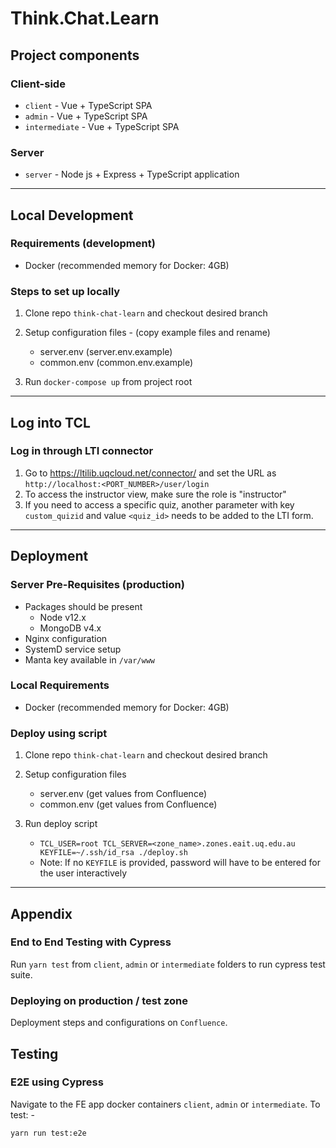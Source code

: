 # Think.Chat.Learn

## Project components

### Client-side
* `client` - Vue + TypeScript SPA
* `admin` - Vue + TypeScript SPA
* `intermediate` - Vue + TypeScript SPA

### Server
* `server` - Node js + Express + TypeScript application

---
## Local Development

### Requirements (development)
* Docker (recommended memory for Docker: 4GB)

### Steps to set up locally

1. Clone repo `think-chat-learn` and checkout desired branch
2. Setup configuration files - (copy example files and rename)
    * server.env (server.env.example)
    * common.env (common.env.example)

3. Run `docker-compose up` from project root


---

## Log into TCL
### Log in through LTI connector
1. Go to https://ltilib.uqcloud.net/connector/ and set the URL as `http://localhost:<PORT_NUMBER>/user/login`
2. To access the instructor view, make sure the role is "instructor"
3. If you need to access a specific quiz, another parameter with key `custom_quizid` and value `<quiz_id>` needs to be added to the LTI form.

---

## Deployment

### Server Pre-Requisites (production)
* Packages should be present
    * Node v12.x
    * MongoDB v4.x
* Nginx configuration
* SystemD service setup
* Manta key available in `/var/www`

### Local Requirements
* Docker (recommended memory for Docker: 4GB)


### Deploy using script

1. Clone repo `think-chat-learn` and checkout desired branch
2. Setup configuration files
    * server.env (get values from Confluence)
    * common.env (get values from Confluence)

3. Run deploy script
    * ```TCL_USER=root TCL_SERVER=<zone_name>.zones.eait.uq.edu.au KEYFILE=~/.ssh/id_rsa ./deploy.sh```
    * Note: If no `KEYFILE` is provided, password will have to be entered for the user interactively



---
## Appendix

### End to End Testing with Cypress
Run `yarn test` from `client`, `admin` or `intermediate` folders to run cypress test suite.

### Deploying on production / test zone

Deployment steps and configurations on `Confluence`.


## Testing

### E2E using Cypress

Navigate to the FE app docker containers `client`, `admin` or `intermediate`. To test: -

`yarn run test:e2e`